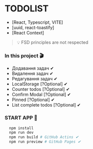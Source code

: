 # TODOLIST

- [React, Typescript, VITE]
- [uuid, react-toastify]
- [React Context]

> 💡 FSD principles are not respected

### In this project 🎬

- Додавання задач ✔
- Видалення задач ✔
- Редагування задач ✔
- LocalStorage [?Optional] ✔
- Counter todos [?Optional] ✔
- Confirm Modal [?Optional] ✔
- Pinned [?Optional] ✔
- List complete todos [?Optional] ✔

### START APP 🚀

```bash
  npm install
  npm run dev
  npm run build # GitHub Actins ✔
  npm run preview # GitHub Pages ✔
```

